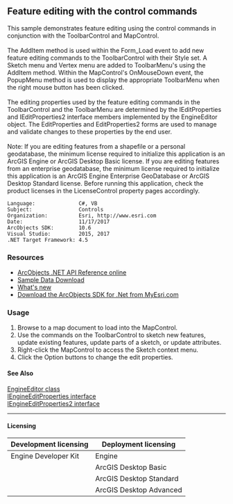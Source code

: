 ## Feature editing with the control commands

  <div xmlns="http://www.w3.org/1999/xhtml" xmlns:my="http://schemas.microsoft.com/office/infopath/2003/myXSD/2006-02-10T23:25:53">This sample demonstrates feature editing using the control commands in conjunction with the ToolbarControl and MapControl.</div>
  <div xmlns="http://www.w3.org/1999/xhtml" xmlns:my="http://schemas.microsoft.com/office/infopath/2003/myXSD/2006-02-10T23:25:53"> </div>
  <div xmlns="http://www.w3.org/1999/xhtml" xmlns:my="http://schemas.microsoft.com/office/infopath/2003/myXSD/2006-02-10T23:25:53">The AddItem method is used within the Form_Load event to add new feature editing commands to the ToolbarControl with their Style set. A Sketch menu and Vertex menu are added to ToolbarMenu's using the AddItem method. Within the MapControl's OnMouseDown event, the PopupMenu method is used to display the appropriate ToolbarMenu when the right mouse button has been clicked.</div>
  <div xmlns="http://www.w3.org/1999/xhtml" xmlns:my="http://schemas.microsoft.com/office/infopath/2003/myXSD/2006-02-10T23:25:53"> </div>
  <div xmlns="http://www.w3.org/1999/xhtml" xmlns:my="http://schemas.microsoft.com/office/infopath/2003/myXSD/2006-02-10T23:25:53">The editing properties used by the feature editing commands in the ToolbarControl and the ToolbarMenu are determined by the IEditProperties and IEditProperties2 interface members implemented by the EngineEditor object. The EditProperties and EditProperties2 forms are used to manage and validate changes to these properties by the end user.</div>
  <div xmlns="http://www.w3.org/1999/xhtml" xmlns:my="http://schemas.microsoft.com/office/infopath/2003/myXSD/2006-02-10T23:25:53"> </div>
  <div xmlns="http://www.w3.org/1999/xhtml" xmlns:my="http://schemas.microsoft.com/office/infopath/2003/myXSD/2006-02-10T23:25:53">Note: If you are editing features from a shapefile or a personal geodatabase, the minimum license required to initialize this application is an ArcGIS Engine or ArcGIS Desktop Basic license. If you are editing features from an enterprise geodatabase, the minimum license required to initialize this application is an ArcGIS Engine Enterprise GeoDatabase or ArcGIS Desktop Standard license. Before running this application, check the product licenses in the LicenseControl property pages accordingly. </div>  


<!-- TODO: Fill this section below with metadata about this sample-->
```
Language:              C#, VB
Subject:               Controls
Organization:          Esri, http://www.esri.com
Date:                  11/17/2017
ArcObjects SDK:        10.6
Visual Studio:         2015, 2017
.NET Target Framework: 4.5
```

### Resources

* [ArcObjects .NET API Reference online](http://desktop.arcgis.com/en/arcobjects/latest/net/webframe.htm)  
* [Sample Data Download](../../releases)  
* [What's new](http://desktop.arcgis.com/en/arcobjects/latest/net/webframe.htm#91cabc68-2271-400a-8ff9-c7fb25108546.htm)  
* [Download the ArcObjects SDK for .Net from MyEsri.com](https://my.esri.com/)  

### Usage
1. Browse to a map document to load into the MapControl.   
1. Use the commands on the ToolbarControl to sketch new features, update existing features, update parts of a sketch, or update attributes.   
1. Right-click the MapControl to access the Sketch context menu.   
1. Click the Option buttons to change the edit properties.  







#### See Also  
[EngineEditor class](http://desktop.arcgis.com/search/?q=EngineEditor%20class&p=0&language=en&product=arcobjects-sdk-dotnet&version=&n=15&collection=help)  
[IEngineEditProperties interface](http://desktop.arcgis.com/search/?q=IEngineEditProperties%20interface&p=0&language=en&product=arcobjects-sdk-dotnet&version=&n=15&collection=help)  
[IEngineEditProperties2 interface](http://desktop.arcgis.com/search/?q=IEngineEditProperties2%20interface&p=0&language=en&product=arcobjects-sdk-dotnet&version=&n=15&collection=help)  


---------------------------------

#### Licensing  
| Development licensing | Deployment licensing | 
| ------------- | ------------- | 
| Engine Developer Kit | Engine |  
|  | ArcGIS Desktop Basic |  
|  | ArcGIS Desktop Standard |  
|  | ArcGIS Desktop Advanced |  


